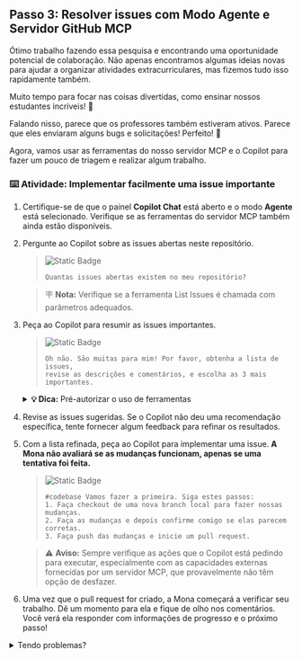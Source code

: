 ## Passo 3: Resolver issues com Modo Agente e Servidor GitHub MCP

Ótimo trabalho fazendo essa pesquisa e encontrando uma oportunidade potencial de colaboração.
Não apenas encontramos algumas ideias novas para ajudar a organizar atividades extracurriculares, mas fizemos tudo isso rapidamente também.

Muito tempo para focar nas coisas divertidas, como ensinar nossos estudantes incríveis! 🌱

Falando nisso, parece que os professores também estiveram ativos.
Parece que eles enviaram alguns bugs e solicitações! Perfeito! 🚀

Agora, vamos usar as ferramentas do nosso servidor MCP e o Copilot para fazer um pouco de triagem e realizar algum trabalho.

### :keyboard: Atividade: Implementar facilmente uma issue importante

1. Certifique-se de que o painel **Copilot Chat** está aberto e o modo **Agente** está selecionado. Verifique se as ferramentas do servidor MCP também ainda estão disponíveis.

1. Pergunte ao Copilot sobre as issues abertas neste repositório.

   > ![Static Badge](https://img.shields.io/badge/-Prompt-text?style=social&logo=github%20copilot)
   >
   > ```prompt
   > Quantas issues abertas existem no meu repositório?
   > ```

   > 🪧 **Nota:** Verifique se a ferramenta List Issues é chamada com parâmetros adequados.

1. Peça ao Copilot para resumir as issues importantes.

   > ![Static Badge](https://img.shields.io/badge/-Prompt-text?style=social&logo=github%20copilot)
   >
   > ```prompt
   > Oh não. São muitas para mim! Por favor, obtenha a lista de issues,
   > revise as descrições e comentários, e escolha as 3 mais importantes.
   > ```

   <details>
   <summary> <b> 💡 Dica:</b> Pré-autorizar o uso de ferramentas</summary><br/>

   Se o Copilot usa uma ferramenta frequentemente, você pode conceder permissão proativamente para o resto da sessão de conversa.

   <img width="350" src="https://github.com/user-attachments/assets/d741191e-4d98-489d-92d2-f1069fd6c34e"/>

   </details>

1. Revise as issues sugeridas. Se o Copilot não deu uma recomendação específica, tente fornecer algum feedback para refinar os resultados.

1. Com a lista refinada, peça ao Copilot para implementar uma issue. **A Mona não avaliará se as mudanças funcionam, apenas se uma tentativa foi feita.**

   > ![Static Badge](https://img.shields.io/badge/-Prompt-text?style=social&logo=github%20copilot)
   >
   > ```prompt
   > #codebase Vamos fazer a primeira. Siga estes passos:
   > 1. Faça checkout de uma nova branch local para fazer nossas mudanças.
   > 2. Faça as mudanças e depois confirme comigo se elas parecem corretas.
   > 3. Faça push das mudanças e inicie um pull request.
   > ```

   > ⚠️ **Aviso:** Sempre verifique as ações que o Copilot está pedindo para executar, especialmente com as capacidades externas fornecidas por um servidor MCP, que provavelmente não têm opção de desfazer.

1. Uma vez que o pull request for criado, a Mona começará a verificar seu trabalho. Dê um momento para ela e fique de olho nos comentários. Você verá ela responder com informações de progresso e o próximo passo!

<details>
<summary>Tendo problemas?</summary><br/>

- Se as ferramentas não estão sendo solicitadas, verifique se sua configuração MCP está correta.
- Se o Copilot não consegue recuperar resultados, verifique se você está usando o token deste Codespace ou um Personal Access Token (PAT) com permissões apropriadas. Por padrão, o token do codespace que estamos usando só tem acesso a este repositório.

</details>
